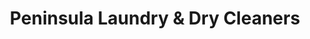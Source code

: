 ---
title: "Peninsula Laundry & Dry Cleaners"
url: /gig-harbor/peninsula-laundry-und-dry-cleaners/
shop: Wäscherei
---